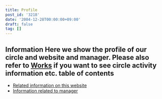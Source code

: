 ```yaml
---
title: Profile
post_id: '3218'
date: '2004-12-28T00:00:00+09:00'
draft: false
tag: []
---
```


## Information **Here we show the profile of our circle and website and manager. Please also refer to [Works](/legacy/index.php?/Works) if you want to see circle activity information etc.** table of contents

*   [Related information on this website](/category/about)
*   [Information related to manager](/tag/head)
